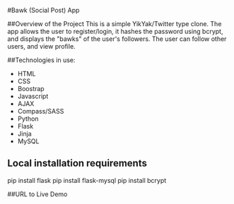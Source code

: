 #Bawk (Social Post) App

##Overview of the Project
This is a simple YikYak/Twitter type clone. The app allows the user to register/login, it hashes the password using bcrypt, and displays the "bawks" of the user's followers. The user can follow other users, and view profile.

##Technologies in use:
* HTML
* CSS
* Boostrap
* Javascript
* AJAX
* Compass/SASS
* Python
* Flask
* Jinja
* MySQL

## Local installation requirements
pip install flask
pip install flask-mysql
pip install bcrypt

##URL to Live Demo
